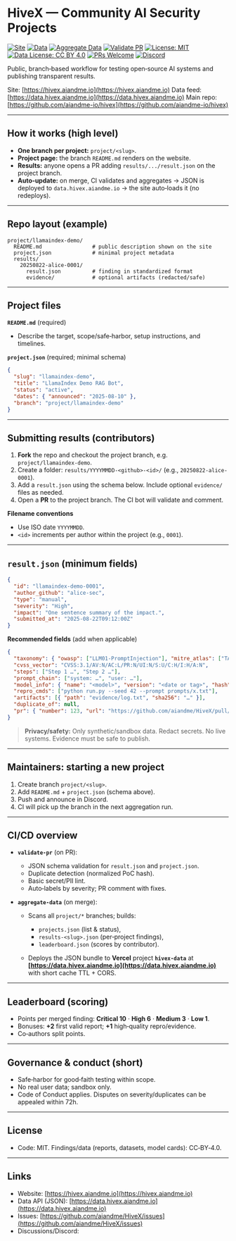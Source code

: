# HiveX — Community AI Security Projects

[![Site](https://img.shields.io/badge/site-hivex.aiandme.io-0b7285)](https://hivex.aiandme.io)
[![Data](https://img.shields.io/badge/data-data.hivex.aiandme.io-495057)](https://data.hivex.aiandme.io)
[![Aggregate Data](https://github.com/aiandme-io/hivex/actions/workflows/aggregate-data.yml/badge.svg?branch=main)](https://github.com/aiandme-io/hivex/actions/workflows/aggregate-data.yml)
[![Validate PR](https://github.com/aiandme-io/hivex/actions/workflows/validate-pr.yml/badge.svg?branch=main)](https://github.com/aiandme-io/hivex/actions/workflows/validate-pr.yml)
[![License: MIT](https://img.shields.io/badge/license-MIT-green)](LICENSE)
[![Data License: CC BY 4.0](https://img.shields.io/badge/data%20license-CC--BY%204.0-blue)](https://creativecommons.org/licenses/by/4.0/)
[![PRs Welcome](https://img.shields.io/badge/PRs-welcome-brightgreen)](https://github.com/aiandme-io/hivex/pulls)
[![Discord](https://img.shields.io/badge/Discord-join-5865F2?logo=discord\&logoColor=white)](https://discord.gg/your-invite)

Public, branch‑based workflow for testing open‑source AI systems and publishing transparent results.

Site: [https://hivex.aiandme.io](https://hivex.aiandme.io)
Data feed: [https://data.hivex.aiandme.io](https://data.hivex.aiandme.io)
Main repo: [https://github.com/aiandme-io/hivex](https://github.com/aiandme-io/hivex)

---

## How it works (high level)

* **One branch per project:** `project/<slug>`.
* **Project page:** the branch `README.md` renders on the website.
* **Results:** anyone opens a PR adding `results/.../result.json` on the project branch.
* **Auto‑update:** on merge, CI validates and aggregates → JSON is deployed to `data.hivex.aiandme.io` → the site auto‑loads it (no redeploys).

---

## Repo layout (example)

```
project/llamaindex-demo/
  README.md                # public description shown on the site
  project.json             # minimal project metadata
  results/
    20250822-alice-0001/
      result.json          # finding in standardized format
      evidence/            # optional artifacts (redacted/safe)
```

---

## Project files

**`README.md`** (required)

* Describe the target, scope/safe‑harbor, setup instructions, and timelines.

**`project.json`** (required; minimal schema)

```json
{
  "slug": "llamaindex-demo",
  "title": "LlamaIndex Demo RAG Bot",
  "status": "active",         
  "dates": { "announced": "2025-08-10" },
  "branch": "project/llamaindex-demo"
}
```

---

## Submitting results (contributors)

1. **Fork** the repo and checkout the project branch, e.g. `project/llamaindex-demo`.
2. Create a folder: `results/YYYYMMDD-<github>-<id>/` (e.g., `20250822-alice-0001`).
3. Add a `result.json` using the schema below. Include optional `evidence/` files as needed.
4. Open a **PR** to the project branch. The CI bot will validate and comment.

**Filename conventions**

* Use ISO date `YYYYMMDD`.
* `<id>` increments per author within the project (e.g., `0001`).

---

## `result.json` (minimum fields)

```json
{
  "id": "llamaindex-demo-0001",
  "author_github": "alice-sec",
  "type": "manual",
  "severity": "High",
  "impact": "One sentence summary of the impact.",
  "submitted_at": "2025-08-22T09:12:00Z"
}
```

**Recommended fields** (add when applicable)

```json
{
  "taxonomy": { "owasp": ["LLM01-PromptInjection"], "mitre_atlas": ["TA0042"] },
  "cvss_vector": "CVSS:3.1/AV:N/AC:L/PR:N/UI:N/S:U/C:H/I:H/A:N",
  "steps": ["Step 1 …", "Step 2 …"],
  "prompt_chain": ["system: …", "user: …"],
  "model_info": { "name": "<model>", "version": "<date or tag>", "hash": "sha256:…", "seed": 42 },
  "repro_cmds": ["python run.py --seed 42 --prompt prompts/x.txt"],
  "artifacts": [{ "path": "evidence/log.txt", "sha256": "…" }],
  "duplicate_of": null,
  "pr": { "number": 123, "url": "https://github.com/aiandme/HiveX/pull/123" }
}
```

> **Privacy/safety:** Only synthetic/sandbox data. Redact secrets. No live systems. Evidence must be safe to publish.

---

## Maintainers: starting a new project

1. Create branch `project/<slug>`.
2. Add `README.md` + `project.json` (schema above).
3. Push and announce in Discord.
4. CI will pick up the branch in the next aggregation run.

---

## CI/CD overview

* **`validate-pr`** (on PR):

  * JSON schema validation for `result.json` and `project.json`.
  * Duplicate detection (normalized PoC hash).
  * Basic secret/PII lint.
  * Auto‑labels by severity; PR comment with fixes.
* **`aggregate-data`** (on merge):

  * Scans all `project/*` branches; builds:

    * `projects.json` (list & status),
    * `results-<slug>.json` (per‑project findings),
    * `leaderboard.json` (scores by contributor).
  * Deploys the JSON bundle to **Vercel** project **`hivex-data`** at **[https://data.hivex.aiandme.io](https://data.hivex.aiandme.io)** with short cache TTL + CORS.

---

## Leaderboard (scoring)

* Points per merged finding: **Critical 10** · **High 6** · **Medium 3** · **Low 1**.
* Bonuses: **+2** first valid report; **+1** high‑quality repro/evidence.
* Co‑authors split points.

---

## Governance & conduct (short)

* Safe‑harbor for good‑faith testing within scope.
* No real user data; sandbox only.
* Code of Conduct applies. Disputes on severity/duplicates can be appealed within 72h.

---

## License

* Code: MIT. Findings/data (reports, datasets, model cards): CC‑BY‑4.0.

---

## Links

* Website: [https://hivex.aiandme.io](https://hivex.aiandme.io)
* Data API (JSON): [https://data.hivex.aiandme.io](https://data.hivex.aiandme.io)
* Issues: [https://github.com/aiandme/HiveX/issues](https://github.com/aiandme/HiveX/issues)
* Discussions/Discord: <add invite link>
